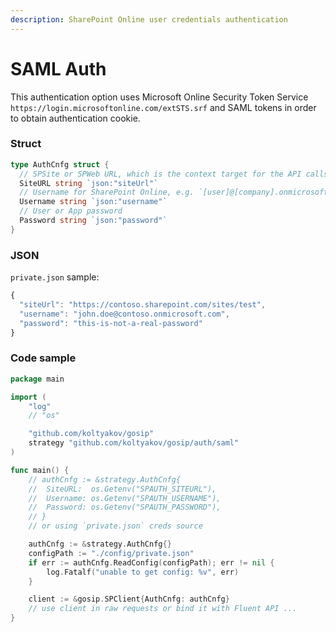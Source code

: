 ```yaml
---
description: SharePoint Online user credentials authentication
---
```


# SAML Auth

This authentication option uses Microsoft Online Security Token Service `https://login.microsoftonline.com/extSTS.srf` and SAML tokens in order to obtain authentication cookie.

### Struct

```go
type AuthCnfg struct {
  // SPSite or SPWeb URL, which is the context target for the API calls
  SiteURL string `json:"siteUrl"`
  // Username for SharePoint Online, e.g. `[user]@[company].onmicrosoft.com`
  Username string `json:"username"`
  // User or App password
  Password string `json:"password"`
}
```

### JSON

`private.json` sample:

```javascript
{
  "siteUrl": "https://contoso.sharepoint.com/sites/test",
  "username": "john.doe@contoso.onmicrosoft.com",
  "password": "this-is-not-a-real-password"
}
```

### Code sample

```go
package main

import (
	"log"
	// "os"

	"github.com/koltyakov/gosip"
	strategy "github.com/koltyakov/gosip/auth/saml"
)

func main() {
	// authCnfg := &strategy.AuthCnfg{
	// 	SiteURL:  os.Getenv("SPAUTH_SITEURL"),
	// 	Username: os.Getenv("SPAUTH_USERNAME"),
	// 	Password: os.Getenv("SPAUTH_PASSWORD"),
	// }
	// or using `private.json` creds source

	authCnfg := &strategy.AuthCnfg{}
	configPath := "./config/private.json"
	if err := authCnfg.ReadConfig(configPath); err != nil {
		log.Fatalf("unable to get config: %v", err)
	}

	client := &gosip.SPClient{AuthCnfg: authCnfg}
	// use client in raw requests or bind it with Fluent API ...
}
```

